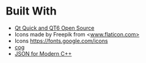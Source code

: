 # Built With

- [Qt Quick and QT6 Open Source](https://www.qt.io/)
- Icons made by Freepik from <www.flaticon.com>
- Icons <https://fonts.google.com/icons>
- [cog](https://nedbatchelder.com/code/cog)
- [JSON for Modern C++](https://github.com/nlohmann/json)
